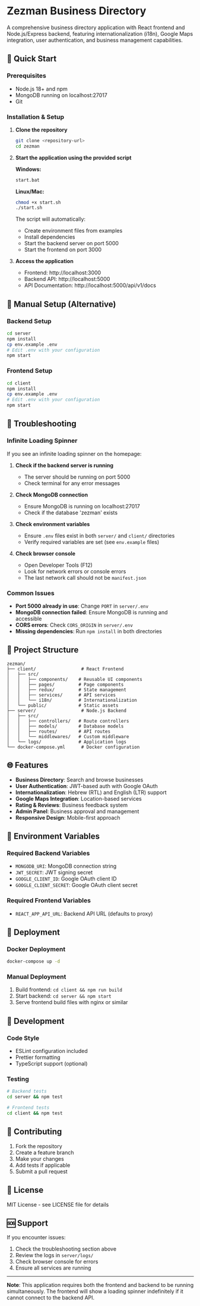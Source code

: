 # Zezman Business Directory

A comprehensive business directory application with React frontend and Node.js/Express backend, featuring internationalization (i18n), Google Maps integration, user authentication, and business management capabilities.

## 🚀 Quick Start

### Prerequisites
- Node.js 18+ and npm
- MongoDB running on localhost:27017
- Git

### Installation & Setup

1. **Clone the repository**
   ```bash
   git clone <repository-url>
   cd zezman
   ```

2. **Start the application using the provided script**
   
   **Windows:**
   ```bash
   start.bat
   ```
   
   **Linux/Mac:**
   ```bash
   chmod +x start.sh
   ./start.sh
   ```

   The script will automatically:
   - Create environment files from examples
   - Install dependencies
   - Start the backend server on port 5000
   - Start the frontend on port 3000

3. **Access the application**
   - Frontend: http://localhost:3000
   - Backend API: http://localhost:5000
   - API Documentation: http://localhost:5000/api/v1/docs

## 🔧 Manual Setup (Alternative)

### Backend Setup
```bash
cd server
npm install
cp env.example .env
# Edit .env with your configuration
npm start
```

### Frontend Setup
```bash
cd client
npm install
cp env.example .env
# Edit .env with your configuration
npm start
```

## 🐛 Troubleshooting

### Infinite Loading Spinner
If you see an infinite loading spinner on the homepage:

1. **Check if the backend server is running**
   - The server should be running on port 5000
   - Check terminal for any error messages

2. **Check MongoDB connection**
   - Ensure MongoDB is running on localhost:27017
   - Check if the database 'zezman' exists

3. **Check environment variables**
   - Ensure `.env` files exist in both `server/` and `client/` directories
   - Verify required variables are set (see `env.example` files)

4. **Check browser console**
   - Open Developer Tools (F12)
   - Look for network errors or console errors
   - The last network call should not be `manifest.json`

### Common Issues

- **Port 5000 already in use**: Change `PORT` in `server/.env`
- **MongoDB connection failed**: Ensure MongoDB is running and accessible
- **CORS errors**: Check `CORS_ORIGIN` in `server/.env`
- **Missing dependencies**: Run `npm install` in both directories

## 📁 Project Structure

```
zezman/
├── client/                 # React Frontend
│   ├── src/
│   │   ├── components/    # Reusable UI components
│   │   ├── pages/         # Page components
│   │   ├── redux/         # State management
│   │   ├── services/      # API services
│   │   └── i18n/          # Internationalization
│   └── public/            # Static assets
├── server/                 # Node.js Backend
│   ├── src/
│   │   ├── controllers/   # Route controllers
│   │   ├── models/        # Database models
│   │   ├── routes/        # API routes
│   │   └── middlewares/   # Custom middleware
│   └── logs/              # Application logs
└── docker-compose.yml      # Docker configuration
```

## 🌐 Features

- **Business Directory**: Search and browse businesses
- **User Authentication**: JWT-based auth with Google OAuth
- **Internationalization**: Hebrew (RTL) and English (LTR) support
- **Google Maps Integration**: Location-based services
- **Rating & Reviews**: Business feedback system
- **Admin Panel**: Business approval and management
- **Responsive Design**: Mobile-first approach

## 🔐 Environment Variables

### Required Backend Variables
- `MONGODB_URI`: MongoDB connection string
- `JWT_SECRET`: JWT signing secret
- `GOOGLE_CLIENT_ID`: Google OAuth client ID
- `GOOGLE_CLIENT_SECRET`: Google OAuth client secret

### Required Frontend Variables
- `REACT_APP_API_URL`: Backend API URL (defaults to proxy)

## 🚀 Deployment

### Docker Deployment
```bash
docker-compose up -d
```

### Manual Deployment
1. Build frontend: `cd client && npm run build`
2. Start backend: `cd server && npm start`
3. Serve frontend build files with nginx or similar

## 📝 Development

### Code Style
- ESLint configuration included
- Prettier formatting
- TypeScript support (optional)

### Testing
```bash
# Backend tests
cd server && npm test

# Frontend tests
cd client && npm test
```

## 🤝 Contributing

1. Fork the repository
2. Create a feature branch
3. Make your changes
4. Add tests if applicable
5. Submit a pull request

## 📄 License

MIT License - see LICENSE file for details

## 🆘 Support

If you encounter issues:
1. Check the troubleshooting section above
2. Review the logs in `server/logs/`
3. Check browser console for errors
4. Ensure all services are running

---

**Note**: This application requires both the frontend and backend to be running simultaneously. The frontend will show a loading spinner indefinitely if it cannot connect to the backend API. 